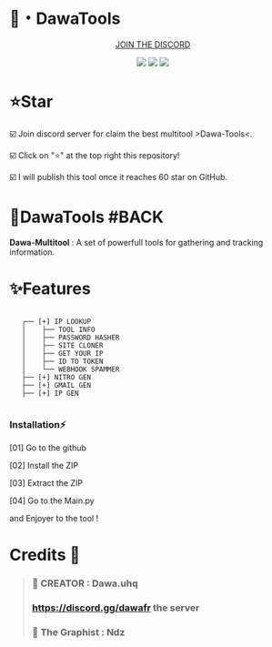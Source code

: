 # 🚀・DawaTools
  <p align="center">
    <a href="https://discord.gg/EwYKDdQWHY">JOIN THE DISCORD</a>
  </p>
</p>

<p align="center">
<img src="https://img.shields.io/github/forks/DAWA0/Dawa-Multitools?label=Size&color=1900d4">
<img src="https://img.shields.io/github/stars/DAWA0/Dawa-Multitools?label=Size&color=1900d4">
<img src="https://img.shields.io/github/repo-size/DAWA0/Dawa-Multitools?label=Size&color=1900d4">

</p>

# ⭐Star
  ☑️ Join discord server for claim the best multitool >Dawa-Tools<.

  ☑️ Click on "⭐" at the top right this repository!

  ☑️ I will publish this tool once it reaches 60 star on GitHub.

# 🌟DawaTools #BACK
**Dawa-Multitool** : A set of powerfull tools for gathering and tracking information.


# ✨Features
```

   ┌── [+] IP LOOKUP  
   │    ├── TOOL INFO 
   │    ├── PASSWORD HASHER 
   │    ├── SITE CLONER
   │    ├── GET YOUR IP
   │    ├── ID TO TOKEN
   │    └── WEBHOOK SPAMMER
   ├── [+] NITRO GEN
   ├── [+] GMAIL GEN
   ├── [+] IP GEN
 
```
### Installation⚡
[01] Go to the github

[02] Install the ZIP

[03] Extract the ZIP

[04] Go to the Main.py

and Enjoyer to the tool !


# Credits 🔗
>  ### 🏴 CREATOR : Dawa.uhq
>  ### https://discord.gg/dawafr the server
>  ### 🏴 The Graphist : Ndz 
